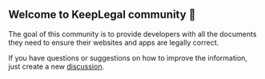## Welcome to KeepLegal community :wave:

The goal of this community is to provide developers with all the documents they need to ensure their websites and apps are legally correct.

If you have questions or suggestions on how to improve the information, just create a new [discussion](https://github.com/orgs/keeplegal/discussions).
